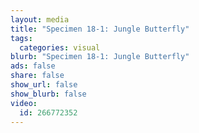 ```yaml
---
layout: media
title: "Specimen 18-1: Jungle Butterfly"
tags:
  categories: visual
blurb: "Specimen 18-1: Jungle Butterfly"
ads: false
share: false
show_url: false
show_blurb: false
video:
  id: 266772352
---
```

